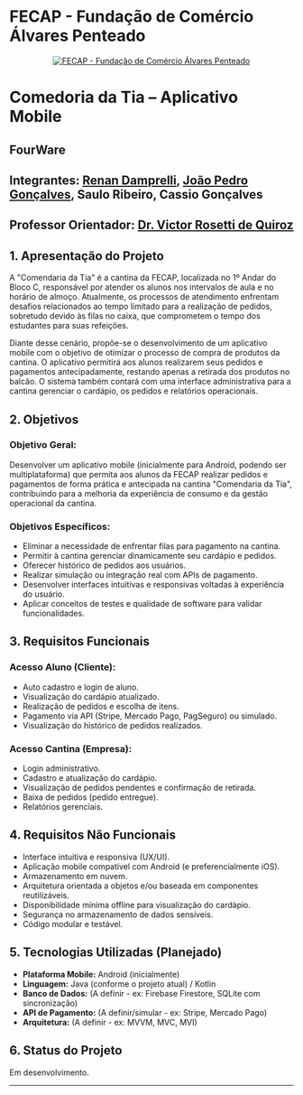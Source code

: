 # FECAP - Fundação de Comércio Álvares Penteado

<p align="center">
<a href= "https://www.fecap.br/"><img src="https://encrypted-tbn0.gstatic.com/images?q=tbn:ANd9GcRhZPrRa89Kma0ZZogxm0pi-tCn_TLKeHGVxywp-LXAFGR3B1DPouAJYHgKZGV0XTEf4AE&usqp=CAU" alt="FECAP - Fundação de Comércio Álvares Penteado" border="0"></a>
</p>

# Comedoria da Tia – Aplicativo Mobile

## FourWare

## Integrantes: <a href="https://www.linkedin.com/in/renan-damprelli/">Renan Damprelli</a>, <a href="https://www.linkedin.com/in/jo%C3%A3o-pedro-gon%C3%A7alves-holanda/">João Pedro Gonçalves</a>, <a>Saulo Ribeiro</a>, <a>Cassio Gonçalves</a>
## Professor Orientador: <a href="https://www.linkedin.com/in/victorbarq/?originalSubdomain=br">Dr. Victor Rosetti de Quiroz</a>


## 1. Apresentação do Projeto

A "Comendaria da Tia" é a cantina da FECAP, localizada no 1º Andar do Bloco C, responsável por atender os alunos nos intervalos de aula e no horário de almoço. Atualmente, os processos de atendimento enfrentam desafios relacionados ao tempo limitado para a realização de pedidos, sobretudo devido às filas no caixa, que comprometem o tempo dos estudantes para suas refeições.

Diante desse cenário, propõe-se o desenvolvimento de um aplicativo mobile com o objetivo de otimizar o processo de compra de produtos da cantina. O aplicativo permitirá aos alunos realizarem seus pedidos e pagamentos antecipadamente, restando apenas a retirada dos produtos no balcão. O sistema também contará com uma interface administrativa para a cantina gerenciar o cardápio, os pedidos e relatórios operacionais.

## 2. Objetivos

### Objetivo Geral:
Desenvolver um aplicativo mobile (inicialmente para Android, podendo ser multiplataforma) que permita aos alunos da FECAP realizar pedidos e pagamentos de forma prática e antecipada na cantina "Comendaria da Tia", contribuindo para a melhoria da experiência de consumo e da gestão operacional da cantina.

### Objetivos Específicos:
*   Eliminar a necessidade de enfrentar filas para pagamento na cantina.
*   Permitir à cantina gerenciar dinamicamente seu cardápio e pedidos.
*   Oferecer histórico de pedidos aos usuários.
*   Realizar simulação ou integração real com APIs de pagamento.
*   Desenvolver interfaces intuitivas e responsivas voltadas à experiência do usuário.
*   Aplicar conceitos de testes e qualidade de software para validar funcionalidades.

## 3. Requisitos Funcionais

### Acesso Aluno (Cliente):
*   Auto cadastro e login de aluno.
*   Visualização do cardápio atualizado.
*   Realização de pedidos e escolha de itens.
*   Pagamento via API (Stripe, Mercado Pago, PagSeguro) ou simulado.
*   Visualização do histórico de pedidos realizados.

### Acesso Cantina (Empresa):
*   Login administrativo.
*   Cadastro e atualização do cardápio.
*   Visualização de pedidos pendentes e confirmação de retirada.
*   Baixa de pedidos (pedido entregue).
*   Relatórios gerenciais.

## 4. Requisitos Não Funcionais
*   Interface intuitiva e responsiva (UX/UI).
*   Aplicação mobile compatível com Android (e preferencialmente iOS).
*   Armazenamento em nuvem.
*   Arquitetura orientada a objetos e/ou baseada em componentes reutilizáveis.
*   Disponibilidade mínima offline para visualização do cardápio.
*   Segurança no armazenamento de dados sensíveis.
*   Código modular e testável.

## 5. Tecnologias Utilizadas (Planejado)
*   **Plataforma Mobile:** Android (inicialmente)
*   **Linguagem:** Java (conforme o projeto atual) / Kotlin
*   **Banco de Dados:** (A definir - ex: Firebase Firestore, SQLite com sincronização)
*   **API de Pagamento:** (A definir/simular - ex: Stripe, Mercado Pago)
*   **Arquitetura:** (A definir - ex: MVVM, MVC, MVI)

## 6. Status do Projeto
Em desenvolvimento.

---
